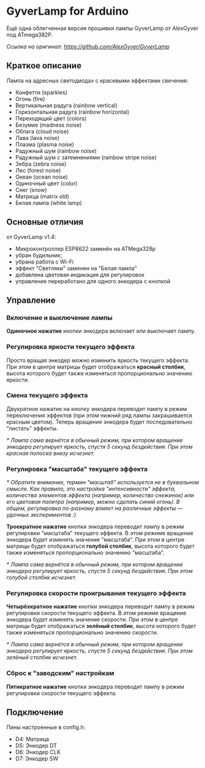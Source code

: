 ﻿# GyverLamp for Arduino

Ещё одна облегченная версия прошивки лампы GyverLamp oт AlexGyver под ATmega382P.

_Ссылка на оригинал: https://github.com/AlexGyver/GyverLamp_

## Краткое описание

Лампа на адресных светодиодах c красивыми эффектами свечения:
* Конфетти (sparkles)
* Огонь (fire)
* Вертикальная радуга (rainbow vertical)
* Горизонтальная радуга (rainbow horizontal)
* Переходящий цвет (colors)
* Безумие (madness noise)
* Облага (cloud noise)
* Лава (lava noise)
* Плазма (plasma noise)
* Радужный шум (rainbow noise)
* Радужный шум с затемнениями (rainbow stripe noise)
* Зебра (zebra noise)
* Лес (forest noise)
* Oкеан (ocean noise)
* Одиночный цвет (color)
* Снег (snow)
* Матрица (matrix old)
* Белая лампа (white lamp)

## Основные отличия
от GyverLamp v1.4:
* Микроконтроллер ESP8622 заменён на ATMega328p
* убран будильник;
* убрана работа с Wi-Fi
*	эффект "Светляки" заменен на "Белая лампа"
* добавлена цветовая индикация для регулировок
* управление переработано для одного энкодера с кнопкой

## Управление

### Включение и выключение лампы

**Одиночное нажатие** кнопки энкодера включает или выключает лампу.

### Регулировка яркости текущего эффекта

Просто вращая энкодер можно изменить яркость текущего эффекта.
При этом в центре матрицы будет отображаться **красный столбик**, высота которого будет также изменяться пропорционально значению яркости.

### Смена текущего эффекта

Двукратное нажатие на кнопку энкодера переводит лампу в режим переключения эффектов (при этом нижний ряд лампы закрашивается красным цветом).
Теперь вращение энкодера будет последовательно "листать" эффекты.

_* Лампа сама вернётся в обычный режим, при котором вращение энкодера регулирует яркость, спустя 5 секунд бездействия. При этом красная полоска внизу исчезнет._

### Регулировка "масштаба" текущего эффекта

_* Обратите внимание, термин "масштаб" используется не в буквальном смысле. Как правило, это настройка "интенсивности" эффекта, количества элементов эффекта (например, количество снежинок) или его цветовая палитра (например, можно сделать синий огонь). В общем, регулировка по-разному влияет на различные эффекты — удачных экспериментов :)_

**Троекратное нажатие** кнопки энкодера переводит лампу в режим регулировки "масштаба" текущего эффекта. В этом режиме вращение энкодера будет изменять значение "масштаба". При этом в центре матрицы будет отображаться **голубой столбик**, высота которого будет также изменяться пропорционально значению "масштаба".

_* Лампа сама вернётся в обычный режим, при котором вращение энкодера регулирует яркость, спустя 5 секунд бездействия. При этом голубой столбик исчезнет._

### Регулировка скорости проигрывания текущего эффекта

**Четырёхкратное нажатие** кнопки энкодера переводит лампу в режим регулировки скорости текущего эффекта. В этом режиме вращение энкодера будет изменять значение скорости. При этом в центре матрицы будет отображаться **зелёный столбик**, высота которого будет также изменяться пропорционально значению скорости.

_* Лампа сама вернётся в обычный режим, при котором вращение энкодера регулирует яркость, спустя 5 секунд бездействия. При этом зелёный столбик исчезнет._

### Сброс к "заводским" настройкам

**Пятикратное нажатие** кнопки энкодера переводит лампу в режим регулировки скорости текущего эффекта.

## Подключение

Пины настроенные в config.h:
* D4: Матрица
* D5: Энкодер DT
* D6: Энкодер CLK
* D7: Энкодер SW
